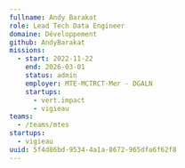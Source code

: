 ```yaml
---
fullname: Andy Barakat
role: Lead Tech Data Engineer
domaine: Développement
github: AndyBarakat
missions:
  - start: 2022-11-22
    end: 2026-03-01
    status: admin
    employer: MTE-MCTRCT-Mer - DGALN
    startups:
      - vert.impact
      - vigieau
teams:
  - /teams/mtes
startups:
  - vigieau
uuid: 5f4d86bd-9534-4a1a-8672-965dfa6f62f8
---
```

